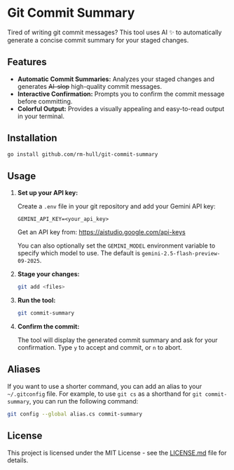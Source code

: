 # Git Commit Summary

Tired of writing git commit messages? This tool uses AI ✨ to automatically generate a concise commit summary for your staged changes.

## Features

- **Automatic Commit Summaries:** Analyzes your staged changes and generates ~~AI-slop~~ high-quality commit messages.
- **Interactive Confirmation:** Prompts you to confirm the commit message before committing.
- **Colorful Output:** Provides a visually appealing and easy-to-read output in your terminal.

## Installation

```bash
go install github.com/rm-hull/git-commit-summary
```

## Usage

1.  **Set up your API key:**

    Create a `.env` file in your git repository and add your Gemini API key:

    ```
    GEMINI_API_KEY=<your_api_key>
    ```

    Get an API key from: https://aistudio.google.com/api-keys

    You can also optionally set the `GEMINI_MODEL` environment variable to specify which model to use. The default is `gemini-2.5-flash-preview-09-2025`.

2.  **Stage your changes:**

    ```bash
    git add <files>
    ```

3.  **Run the tool:**

    ```bash
    git commit-summary
    ```

4.  **Confirm the commit:**

    The tool will display the generated commit summary and ask for your confirmation. Type `y` to accept and commit, or `n` to abort.

## Aliases

If you want to use a shorter command, you can add an alias to your `~/.gitconfig` file. For example, to use `git cs` as a shorthand for `git commit-summary`, you can run the following command:

```bash
git config --global alias.cs commit-summary
```

## License

This project is licensed under the MIT License - see the [LICENSE.md](LICENSE.md) file for details.
